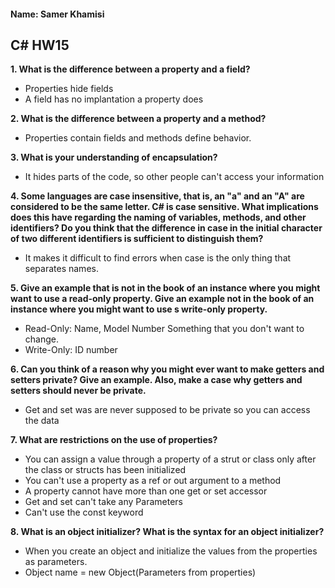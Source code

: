  #### Name: Samer Khamisi

## C# HW15

**1. What is the difference between a property and a field?**

* Properties hide fields
* A field has no implantation a property does

**2. What is the difference between a property and a method?**

* Properties contain fields and methods define behavior.

**3. What is your understanding of encapsulation?**

* It hides parts of the code, so other people can't access your information

**4. Some languages are case insensitive, that is, an "a" and an "A" are considered to be the same letter.
C# is case sensitive. What implications does this have regarding the naming of variables, methods,
and other identifiers? Do you think that the difference in case in the initial character of two different
identifiers is sufficient to distinguish them?**

* It makes it difficult to find errors when case is the only thing that separates names.

**5. Give an example that is not in the book of an instance where you might want to use a read-only
property. Give an example not in the book of an instance where you might want to use s write-only
property.**

* Read-Only: Name, Model Number Something that you don't want to change.
* Write-Only: ID number

**6. Can you think of a reason why you might ever want to make getters and setters private? Give an
example. Also, make a case why getters and setters should never be private.**

* Get and set was are never supposed to be private so you can access the data

**7. What are restrictions on the use of properties?**

* You can assign a value through a property of a strut or class only after the class or structs has been initialized
* You can't use a property as a ref or out argument to a method
* A property cannot have more than one get or set accessor
* Get and set can't take any Parameters
* Can't use the const keyword

**8. What is an object initializer? What is the syntax for an object initializer?**

* When you create an object and initialize the values from the properties as parameters.
* Object name = new Object(Parameters from properties)